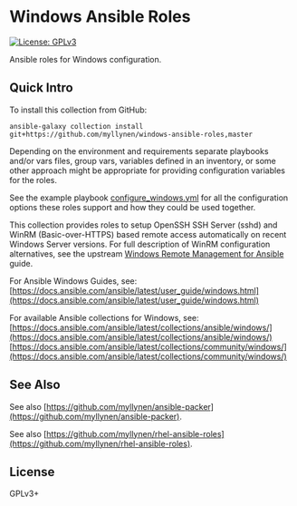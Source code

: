 # Windows Ansible Roles

[![License: GPLv3](https://img.shields.io/badge/license-GPLv3-brightgreen.svg)](https://www.gnu.org/licenses/gpl-3.0)

Ansible roles for Windows configuration.

## Quick Intro

To install this collection from GitHub:

```
ansible-galaxy collection install git+https://github.com/myllynen/windows-ansible-roles,master
```

Depending on the environment and requirements separate playbooks and/or
vars files, group vars, variables defined in an inventory, or some other
approach might be appropriate for providing configuration variables for
the roles.

See the example playbook [configure_windows.yml](configure_windows.yml)
for all the configuration options these roles support and how they
could be used together.

This collection provides roles to setup OpenSSH SSH Server (sshd) and
WinRM (Basic-over-HTTPS) based remote access automatically on recent
Windows Server versions. For full description of WinRM configuration
alternatives, see the upstream
[Windows Remote Management for Ansible](https://docs.ansible.com/ansible/latest/user_guide/windows_winrm.html)
guide.

For Ansible Windows Guides, see:  
[https://docs.ansible.com/ansible/latest/user_guide/windows.html](https://docs.ansible.com/ansible/latest/user_guide/windows.html)

For available Ansible collections for Windows, see:  
[https://docs.ansible.com/ansible/latest/collections/ansible/windows/](https://docs.ansible.com/ansible/latest/collections/ansible/windows/)  
[https://docs.ansible.com/ansible/latest/collections/community/windows/](https://docs.ansible.com/ansible/latest/collections/community/windows/)

## See Also

See also
[https://github.com/myllynen/ansible-packer](https://github.com/myllynen/ansible-packer).

See also
[https://github.com/myllynen/rhel-ansible-roles](https://github.com/myllynen/rhel-ansible-roles).

## License

GPLv3+
